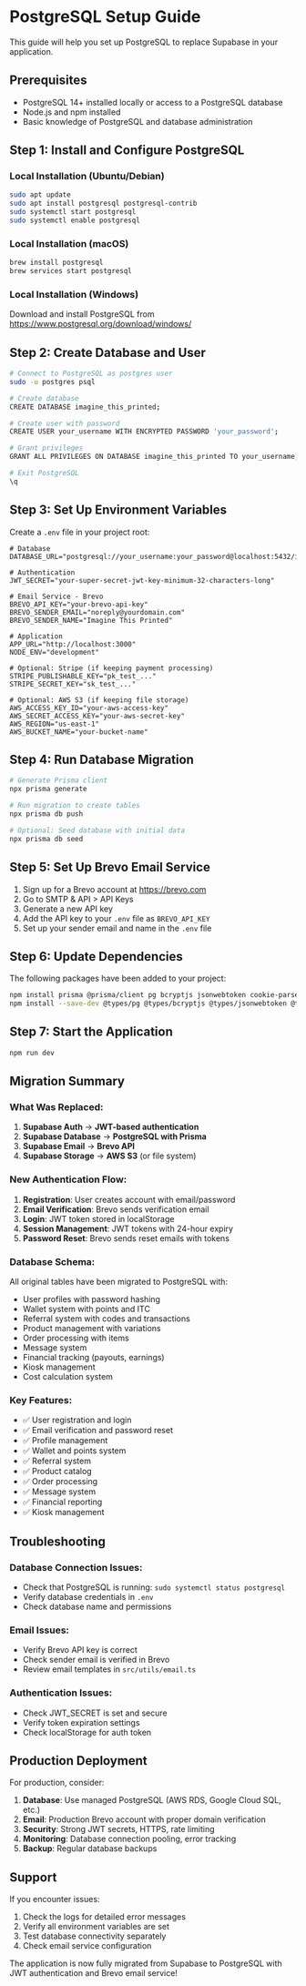# PostgreSQL Setup Guide

This guide will help you set up PostgreSQL to replace Supabase in your application.

## Prerequisites

- PostgreSQL 14+ installed locally or access to a PostgreSQL database
- Node.js and npm installed
- Basic knowledge of PostgreSQL and database administration

## Step 1: Install and Configure PostgreSQL

### Local Installation (Ubuntu/Debian)
```bash
sudo apt update
sudo apt install postgresql postgresql-contrib
sudo systemctl start postgresql
sudo systemctl enable postgresql
```

### Local Installation (macOS)
```bash
brew install postgresql
brew services start postgresql
```

### Local Installation (Windows)
Download and install PostgreSQL from https://www.postgresql.org/download/windows/

## Step 2: Create Database and User

```bash
# Connect to PostgreSQL as postgres user
sudo -u postgres psql

# Create database
CREATE DATABASE imagine_this_printed;

# Create user with password
CREATE USER your_username WITH ENCRYPTED PASSWORD 'your_password';

# Grant privileges
GRANT ALL PRIVILEGES ON DATABASE imagine_this_printed TO your_username;

# Exit PostgreSQL
\q
```

## Step 3: Set Up Environment Variables

Create a `.env` file in your project root:

```env
# Database
DATABASE_URL="postgresql://your_username:your_password@localhost:5432/imagine_this_printed"

# Authentication
JWT_SECRET="your-super-secret-jwt-key-minimum-32-characters-long"

# Email Service - Brevo
BREVO_API_KEY="your-brevo-api-key"
BREVO_SENDER_EMAIL="noreply@yourdomain.com"
BREVO_SENDER_NAME="Imagine This Printed"

# Application
APP_URL="http://localhost:3000"
NODE_ENV="development"

# Optional: Stripe (if keeping payment processing)
STRIPE_PUBLISHABLE_KEY="pk_test_..."
STRIPE_SECRET_KEY="sk_test_..."

# Optional: AWS S3 (if keeping file storage)
AWS_ACCESS_KEY_ID="your-aws-access-key"
AWS_SECRET_ACCESS_KEY="your-aws-secret-key"
AWS_REGION="us-east-1"
AWS_BUCKET_NAME="your-bucket-name"
```

## Step 4: Run Database Migration

```bash
# Generate Prisma client
npx prisma generate

# Run migration to create tables
npx prisma db push

# Optional: Seed database with initial data
npx prisma db seed
```

## Step 5: Set Up Brevo Email Service

1. Sign up for a Brevo account at https://brevo.com
2. Go to SMTP & API > API Keys
3. Generate a new API key
4. Add the API key to your `.env` file as `BREVO_API_KEY`
5. Set up your sender email and name in the `.env` file

## Step 6: Update Dependencies

The following packages have been added to your project:

```bash
npm install prisma @prisma/client pg bcryptjs jsonwebtoken cookie-parser
npm install --save-dev @types/pg @types/bcryptjs @types/jsonwebtoken @types/cookie-parser
```

## Step 7: Start the Application

```bash
npm run dev
```

## Migration Summary

### What Was Replaced:

1. **Supabase Auth** → **JWT-based authentication**
2. **Supabase Database** → **PostgreSQL with Prisma**
3. **Supabase Email** → **Brevo API**
4. **Supabase Storage** → **AWS S3** (or file system)

### New Authentication Flow:

1. **Registration**: User creates account with email/password
2. **Email Verification**: Brevo sends verification email
3. **Login**: JWT token stored in localStorage
4. **Session Management**: JWT tokens with 24-hour expiry
5. **Password Reset**: Brevo sends reset emails with tokens

### Database Schema:

All original tables have been migrated to PostgreSQL with:
- User profiles with password hashing
- Wallet system with points and ITC
- Referral system with codes and transactions
- Product management with variations
- Order processing with items
- Message system
- Financial tracking (payouts, earnings)
- Kiosk management
- Cost calculation system

### Key Features:

- ✅ User registration and login
- ✅ Email verification and password reset
- ✅ Profile management
- ✅ Wallet and points system
- ✅ Referral system
- ✅ Product catalog
- ✅ Order processing
- ✅ Message system
- ✅ Financial reporting
- ✅ Kiosk management

## Troubleshooting

### Database Connection Issues:
- Check that PostgreSQL is running: `sudo systemctl status postgresql`
- Verify database credentials in `.env`
- Check database name and permissions

### Email Issues:
- Verify Brevo API key is correct
- Check sender email is verified in Brevo
- Review email templates in `src/utils/email.ts`

### Authentication Issues:
- Check JWT_SECRET is set and secure
- Verify token expiration settings
- Check localStorage for auth token

## Production Deployment

For production, consider:
1. **Database**: Use managed PostgreSQL (AWS RDS, Google Cloud SQL, etc.)
2. **Email**: Production Brevo account with proper domain verification
3. **Security**: Strong JWT secrets, HTTPS, rate limiting
4. **Monitoring**: Database connection pooling, error tracking
5. **Backup**: Regular database backups

## Support

If you encounter issues:
1. Check the logs for detailed error messages
2. Verify all environment variables are set
3. Test database connectivity separately
4. Check email service configuration

The application is now fully migrated from Supabase to PostgreSQL with JWT authentication and Brevo email service!